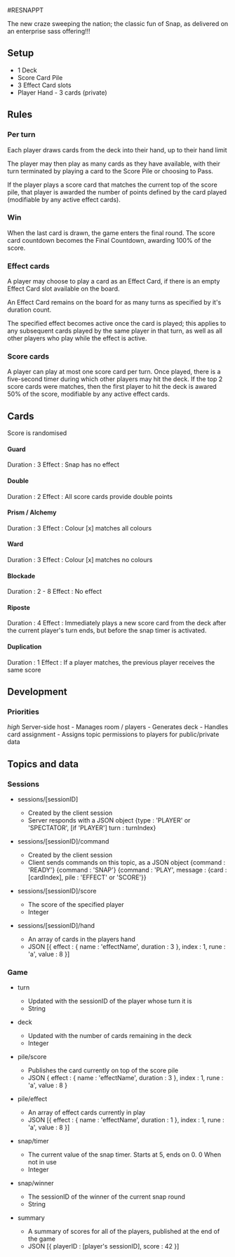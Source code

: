 #RESNAPPT

The new craze sweeping the nation; the classic fun of Snap, as delivered on an enterprise sass offering!!!


## Setup

- 1 Deck
- Score Card Pile
- 3 Effect Card slots 
- Player Hand - 3 cards (private)

## Rules
### Per turn
Each player draws cards from the deck into their hand, up to their hand limit

The player may then play as many cards as they have available, with their turn terminated by playing a card to the 
Score Pile or choosing to Pass.

If the player plays a score card that matches the current top of the score pile, that player is awarded the number of
points defined by the card played (modifiable by any active effect cards).

### Win
When the last card is drawn, the game enters the final round. The score card countdown becomes the Final Countdown,
awarding 100% of the score.

### Effect cards
A player may choose to play a card as an Effect Card, if there is an empty Effect Card slot available on the board.

An Effect Card remains on the board for as many turns as specified by it's duration count.

The specified effect becomes active once the card is played; this applies to any subsequent cards played by the same 
player in that turn, as well as all other players who play while the effect is active.

### Score cards
A player can play at most one score card per turn. Once played, there is a five-second timer during which other players
may hit the deck. If the top 2 score cards were matches, then the first player to hit the deck is awared 50% of the score,
modifiable by any active effect cards.



## Cards
Score is randomised

#### Guard 
Duration : 3
Effect : Snap has no effect

#### Double
Duration : 2
Effect : All score cards provide double points

#### Prism / Alchemy
Duration : 3
Effect : Colour [x] matches all colours

#### Ward
Duration : 3
Effect : Colour [x] matches no colours

#### Blockade 
Duration : 2 - 8
Effect : No effect

#### Riposte 
Duration : 4 
Effect : Immediately plays a new score card from the deck after the current player's turn ends, but before the snap
timer is activated.

#### Duplication 
Duration : 1
Effect : If a player matches, the previous player receives the same score




## Development

### Priorities

*high* Server-side host
    - Manages room / players
    - Generates deck
    - Handles card assignment
    - Assigns topic permissions to players for public/private data

## Topics and data

### Sessions

- sessions/[sessionID]
    - Created by the client session
    - Server responds with a JSON object
            {type : 'PLAYER' or 'SPECTATOR', [if 'PLAYER'] turn : turnIndex}

- sessions/[sessionID]/command
    - Created by the client session
    - Client sends commands on this topic, as a JSON object
            {command : 'READY'}
            {command : 'SNAP'}
            {command : 'PLAY', message : {card : [cardIndex], pile : 'EFFECT' or 'SCORE'}}

- sessions/[sessionID]/score
    - The score of the specified player
    - Integer

- sessions/[sessionID]/hand
    - An array of cards in the players hand
    - JSON
            [{
                effect : {
                    name : 'effectName',
                    duration : 3
                },
                index : 1,
                rune : 'a',
                value : 8
            }]

### Game
- turn
    - Updated with the sessionID of the player whose turn it is
    - String

- deck
    - Updated with the number of cards remaining in the deck
    - Integer

- pile/score
    - Publishes the card currently on top of the score pile
    - JSON
            {
                effect : {
                    name : 'effectName',
                    duration : 3
                },
                index : 1,
                rune : 'a',
                value : 8
            }

- pile/effect
    - An array of effect cards currently in play
    - JSON
            [{
                effect : {
                    name : 'effectName',
                    duration : 1
                },
                index : 1,
                rune : 'a',
                value : 8
            }]

- snap/timer
    - The current value of the snap timer. Starts at 5, ends on 0. 0 When not in use
    - Integer

- snap/winner
    - The sessionID of the winner of the current snap round
    - String

- summary
    - A summary of scores for all of the players, published at the end of the game
    - JSON
            [{
                playerID : [player's sessionID],
                score : 42
            }]
